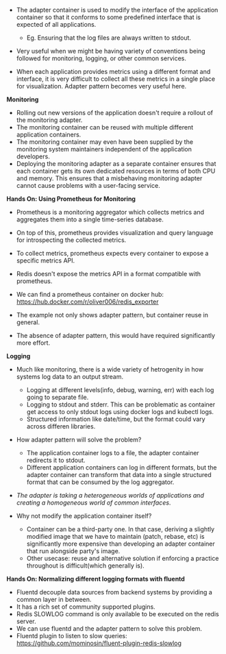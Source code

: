 * The adapter container is used to modify the interface of the application container so that it conforms to some predefined interface that is expected of all applications.
    * Eg. Ensuring that the log files are always written to stdout.

* Very useful when we might be having variety of conventions being followed for monitoring, logging, or other common services.

* When each application provides metrics using a different format and interface, it is very difficult to collect all these metrics in a single place for visualization. Adapter pattern becomes very useful here.

**Monitoring**
* Rolling out new versions of the application doesn't require a rollout of the monitoring adapter.
* The monitoring container can be reused with multiple different application containers.
* The monitoring container may even have been supplied by the monitoring system maintainers independent of the application developers.
* Deploying the monitoring adapter as a separate container ensures that each container gets its own dedicated resources in terms of both CPU and memory. This ensures that a misbehaving monitoring adapter cannot cause problems with a user-facing service.

**Hands On: Using Prometheus for Monitoring**
* Prometheus is a monitoring aggregator which collects metrics and aggregates them into a single time-series database.
* On top of this, prometheus provides visualization and query language for introspecting the collected metrics.
* To collect metrics, prometheus expects every container to expose a specific metrics API.

* Redis doesn't expose the metrics API in a format compatible with prometheus.
* We can find a prometheus container on docker hub: https://hub.docker.com/r/oliver006/redis_exporter

* The example not only shows adapter pattern, but container reuse in general.
* The absence of adapter pattern, this would have required significantly more effort.

**Logging**
* Much like monitoring, there is a wide variety of hetrogenity in how systems log data to an output stream.
    * Logging at different levels(info, debug, warning, err) with each log going to separate file.
    * Logging to stdout and stderr. This can be problematic as container get access to only stdout logs using docker logs and kubectl logs.
    * Structured information like date/time, but the format could vary across differen libraries.

* How adapter pattern will solve the problem?
    * The application container logs to a file, the adapter container redirects it to stdout.
    * Different application containers can log in different formats, but the adapter container can transform that data into a single structured format that can be consumed by the log aggregator.

* *The adapter is taking a heterogeneous worlds of applications and creating a homogeneous world of common interfaces*. 

* Why not modify the application container itself?
    * Container can be a third-party one. In that case, deriving a slightly modified image that we have to maintain (patch, rebase, etc) is significantly more expensive than developing an adapter container that run alongside party's image.
    * Other usecase: reuse and alternative solution if enforcing a practice throughout is difficult(which generally is).

**Hands On: Normalizing different logging formats with fluentd**
* Fluentd decouple data sources from backend systems by providing a common layer in between.
* It has a rich set of community supported plugins.
* Redis SLOWLOG command is only available to be executed on the redis server.
* We can use fluentd and the adapter pattern to solve this problem.
* Fluentd plugin to listen to slow queries: https://github.com/mominosin/fluent-plugin-redis-slowlog 